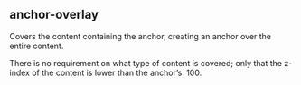 ## anchor-overlay
Covers the content containing the anchor, creating an anchor over the entire content. 

There is no requirement on what type of content is covered; only that the z-index of the content is lower than the anchor’s: 100.
